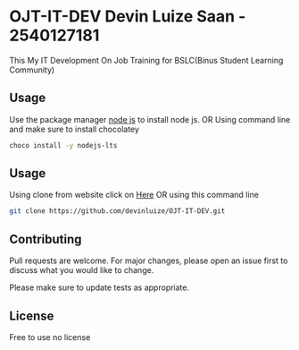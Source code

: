 
# OJT-IT-DEV Devin Luize Saan - 2540127181

This My IT Development On Job Training for BSLC(Binus Student Learning Community)

## Usage

Use the package manager [node js](https://nodejs.org/en/download/) to install node js. OR Using command line and make sure to install chocolatey

```bash
choco install -y nodejs-lts
```

## Usage

Using clone from website click on [Here](https://github.com/devinluize/OJT-IT-DEV.git) OR using this command line

```bash
git clone https://github.com/devinluize/OJT-IT-DEV.git
```

## Contributing

Pull requests are welcome. For major changes, please open an issue first to discuss what you would like to change.

Please make sure to update tests as appropriate.

## License

Free to use no license
